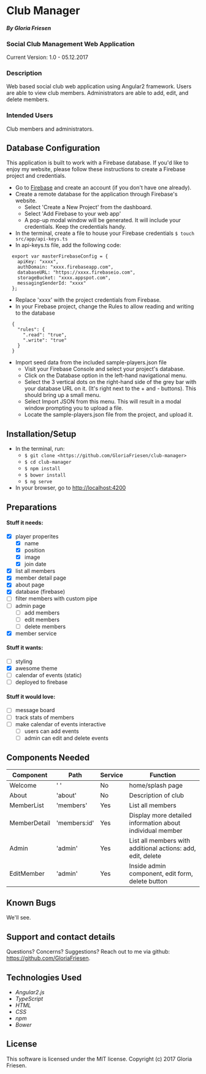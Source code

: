 # Club Manager

#### _By Gloria Friesen_

### Social Club Management Web Application
Current Version: 1.0 - 05.12.2017

### Description

Web based social club web application using Angular2 framework. Users are able to view club members. Administrators are able to add, edit, and delete members.

### Intended Users

Club members and administrators.

## Database Configuration

This application is built to work with a Firebase database. If you'd like to enjoy my website, please follow these instructions to create a Firebase project and credentials.
* Go to [Firebase](https://firebase.google.com/) and create an account (if you don't have one already).
* Create a remote database for the application through Firebase's website.
  * Select 'Create a New Project' from the dashboard.
  * Select 'Add Firebase to your web app'
  * A pop-up modal window will be generated. It will include your credentials. Keep the credentials handy.
* In the terminal, create a file to house your Firebase credentials `$ touch src/app/api-keys.ts`
* In api-keys.ts file, add the following code:
```
  export var masterFirebaseConfig = {
    apiKey: "xxxx",
    authDomain: "xxxx.firebaseapp.com",
    databaseURL: "https://xxxx.firebaseio.com",
    storageBucket: "xxxx.appspot.com",
    messagingSenderId: "xxxx"
  };
```
* Replace 'xxxx' with the project credentials from Firebase.
* In your Firebase project, change the Rules to allow reading and writing to the database
```
  {
    "rules": {
      ".read": "true",
      ".write": "true"
    }
  }
```
* Import seed data from the included sample-players.json file
  * Visit your Firebase Console and select your project's database.
  * Click on the Database option in the left-hand navigational menu.
  * Select the 3 vertical dots on the right-hand side of the grey bar with your database URL on it. (It's right next to the + and - buttons). This should bring up a small menu.
  * Select Import JSON from this menu. This will result in a modal window prompting you to upload a file.
  * Locate the sample-players.json file from the project, and upload it.

## Installation/Setup

* In the terminal, run:
  * `$ git clone <https://github.com/GloriaFriesen/club-manager>`
  * `$ cd club-manager`
  * `$ npm install`
  * `$ bower install`
  * `$ ng serve`
* In your browser, go to [http://localhost:4200](http://localhost:4200)

## Preparations

#### Stuff it needs:
- [x] player properites
  - [x] name
  - [x] position
  - [x] image
  - [x] join date
- [x] list all members
- [x] member detail page
- [x] about page
- [x] database (firebase)
- [ ] filter members with custom pipe
- [ ] admin page
  - [ ] add members
  - [ ] edit members
  - [ ] delete members
- [x] member service

#### Stuff it wants:
- [ ] styling
- [x] awesome theme
- [ ] calendar of events (static)
- [ ] deployed to firebase

#### Stuff it would love:
- [ ] message board
- [ ] track stats of members
- [ ] make calendar of events interactive
  - [ ] users can add events
  - [ ] admin can edit and delete events

## Components Needed
|Component|Path|Service|Function|
|---|---|---|---|
|Welcome|' '|No|home/splash page|
|About|'about'|No|Description of club|
|MemberList|'members'|Yes|List all members|
|MemberDetail|'members:id'|Yes|Display more detailed information about individual member|
|Admin|'admin'|Yes|List all members with additional actions: add, edit, delete|
|EditMember|'admin'|Yes|Inside admin component, edit form, delete button|

## Known Bugs
We'll see.

## Support and contact details
Questions? Concerns? Suggestions? Reach out to me via github: <https://github.com/GloriaFriesen>.

## Technologies Used
* _Angular2.js_
* _TypeScript_
* _HTML_
* _CSS_
* _npm_
* _Bower_

## License
This software is licensed under the MIT license.
Copyright (c) 2017 Gloria Friesen.
